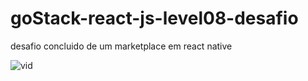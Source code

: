 # goStack-react-js-level08-desafio

desafio concluido de um marketplace em react native

![vid](https://user-images.githubusercontent.com/63599156/92332388-2a8ca180-f054-11ea-96d6-b59455593346.gif)
